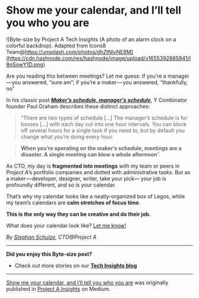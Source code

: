 # Show me your calendar, and I’ll tell you who you are

![Byte-size by Project A Tech Insights (A photo of an alarm clock on a colorful backdrop). Adapted from Icons8 Team@https://unsplash.com/photos/dhZtNlvNE8M](https://cdn.hashnode.com/res/hashnode/image/upload/v1655392885941/I8nSowY1D.png)

Are you reading this between meetings? Let me guess: If you’re a manager — you answered, “sure am”; if you’re a maker — you answered, “thankfully, no”

In his classic post [**_Maker’s schedule, manager’s schedule_**](http://www.paulgraham.com/makersschedule.html), Y Combinator founder Paul Graham describes these distinct approaches:

> “There are two types of schedule […] The manager’s schedule is for bosses […] with each day cut into one hour intervals. You can block off several hours for a single task if you need to, but by default you change what you’re doing every hour.

> **When you’re operating on the maker’s schedule, meetings are a disaster. A single meeting can blow a whole afternoon**”.

As CTO, my day is **fragmented into meetings** with my team or peers in _Project A_’s portfolio companies and dotted with administrative tasks. But as a maker — developer, designer, writer, take your pick— your job is profoundly different, and so is your calendar.

That’s why my calendar looks like a neatly-organized box of Legos, while my team’s calendars are **calm stretches of focus time**.

**This is the only way they can be creative and do their job.**

What does your calendar look like? [Let me know!](https://www.linkedin.com/posts/stephan-schulze_management-maker-manager-activity-6926800753080561664-GR4g)

_By [Stephan Schulze](https://medium.com/@stephan.schulze), CTO@Project A_

***

**Did you enjoy this Byte-size post?**
* Check out more stories on our [**Tech Insights blog**](https://insights.project-a.com/tech/home)

* * *

[Show me your calendar, and I’ll tell you who you are](https://insights.project-a.com/show-me-your-calendar-i-will-tell-you-who-you-are-d7f7b34b3392) was originally published in [Project A Insights](https://insights.project-a.com) on Medium.